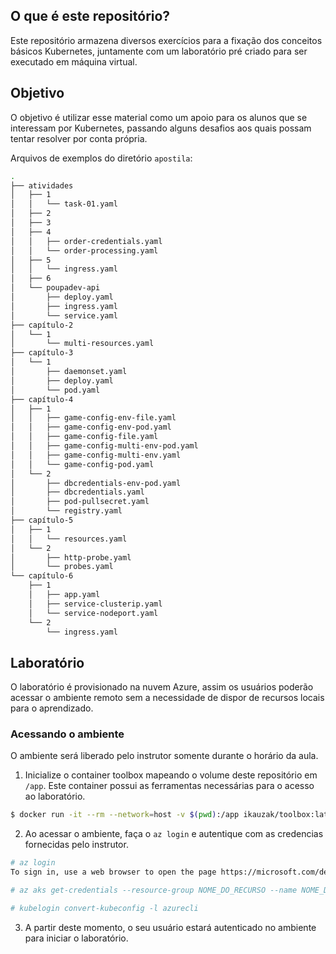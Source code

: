 ## O que é este repositório?

Este repositório armazena diversos exercícios para a fixação dos conceitos básicos Kubernetes, juntamente com um laboratório pré criado para ser executado em máquina virtual.

## Objetivo

O objetivo é utilizar esse material como um apoio para os alunos que se interessam por Kubernetes, passando alguns desafios aos quais possam tentar resolver por conta própria.

Arquivos de exemplos do diretório `apostila`:
```sh
.
├── atividades
│   ├── 1
│   │   └── task-01.yaml
│   ├── 2
│   ├── 3
│   ├── 4
│   │   ├── order-credentials.yaml
│   │   └── order-processing.yaml
│   ├── 5
│   │   └── ingress.yaml
│   ├── 6
│   └── poupadev-api
│       ├── deploy.yaml
│       ├── ingress.yaml
│       └── service.yaml
├── capítulo-2
│   └── 1
│       └── multi-resources.yaml
├── capítulo-3
│   └── 1
│       ├── daemonset.yaml
│       ├── deploy.yaml
│       └── pod.yaml
├── capítulo-4
│   ├── 1
│   │   ├── game-config-env-file.yaml
│   │   ├── game-config-env-pod.yaml
│   │   ├── game-config-file.yaml
│   │   ├── game-config-multi-env-pod.yaml
│   │   ├── game-config-multi-env.yaml
│   │   └── game-config-pod.yaml
│   └── 2
│       ├── dbcredentials-env-pod.yaml
│       ├── dbcredentials.yaml
│       ├── pod-pullsecret.yaml
│       └── registry.yaml
├── capítulo-5
│   ├── 1
│   │   └── resources.yaml
│   └── 2
│       ├── http-probe.yaml
│       └── probes.yaml
└── capítulo-6
    ├── 1
    │   ├── app.yaml
    │   ├── service-clusterip.yaml
    │   └── service-nodeport.yaml
    └── 2
        └── ingress.yaml
```

## Laboratório

O laboratório é provisionado na nuvem Azure, assim os usuários poderão acessar o ambiente remoto sem a necessidade de dispor de recursos locais para o aprendizado.

### Acessando o ambiente

O ambiente será liberado pelo instrutor somente durante o horário da aula.

1. Inicialize o container toolbox mapeando o volume deste repositório em `/app`. Este container possui as ferramentas necessárias para o acesso ao laboratório.
```sh
$ docker run -it --rm --network=host -v $(pwd):/app ikauzak/toolbox:latest
```

2. Ao acessar o ambiente, faça o `az login` e autentique com as credencias fornecidas pelo instrutor.
```sh
# az login
To sign in, use a web browser to open the page https://microsoft.com/devicelogin and enter the code XXXXXX to authenticate.

# az aks get-credentials --resource-group NOME_DO_RECURSO --name NOME_DO_CLUSTER

# kubelogin convert-kubeconfig -l azurecli
```

3. A partir deste momento, o seu usuário estará autenticado no ambiente para iniciar o laboratório.
